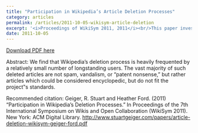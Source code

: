 ```yaml
---
title: "Participation in Wikipedia’s Article Deletion Processes"
category: articles
permalink: /articles/2011-10-05-wikisym-article-deletion
excerpt: '<i>Proceedings of WikiSym 2011, 2011</i><br/>This paper investigates Wikipedia&apos;s article deletion processes, finding that it is heavily populated by specialists.'
date: 2011-10-05
---
```


<a href='http://www.stuartgeiger.com/papers/article-deletion-wikisym-geiger-ford.pdf'>Download PDF here</a>

Abstract: We find that Wikipedia’s deletion process is heavily frequented by a relatively small number of longstanding users. The vast majority of such deleted articles are not spam, vandalism, or “patent nonsense,” but rather articles which could be considered encyclopedic, but do not fit the project‟s standards.

 Recommended citation: Geiger, R. Stuart and Heather Ford. (2011) “Participation in Wikipedia’s Deletion Processes.” In Proceedings of the 7th International Symposium on Wikis and Open Collaboration (WikiSym 2011). New York: ACM Digital Library. http://www.stuartgeiger.com/papers/article-deletion-wikisym-geiger-ford.pdf